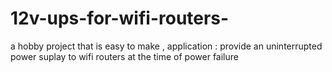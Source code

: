 # 12v-ups-for-wifi-routers-
a hobby project that is easy to make , application : provide an uninterrupted power suplay to wifi routers at the time of power failure 
